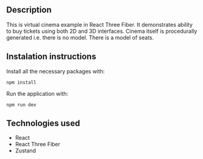 ## Description

This is virtual cinema example in React Three Fiber. It demonstrates ability to buy tickets using both 2D and 3D interfaces. Cinema itself is procedurally generated i.e. there is no model. There is a model of seats.

## Instalation instructions

Install all the necessary packages with:

`npm install`

Run the application with:

`npm run dev`

## Technologies used

* React
* React Three Fiber
* Zustand